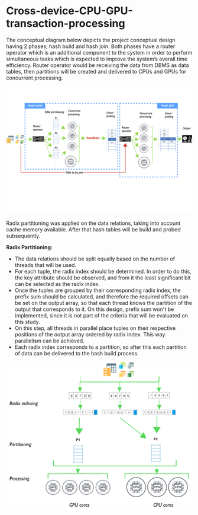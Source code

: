 # Cross-device-CPU-GPU-transaction-processing

The conceptual diagram below depicts the project conceptual design having 2 phases; hash build and hash join. Both phases have a router operator which is an additional component to  the  system  in  order to  perform  simultaneous tasks which  is  expected to  improve  the  system’s  overall time efficiency. Router operator would be receiving the data from DBMS as data tables, then partitions will be created and delivered to CPUs and GPUs for concurrent processing.

<p align = "center">
  <img src= "https://github.com/RonMen10/Cross-device-CPU-GPU-transaction-processing/blob/master/document/hashDiagram.png" / >
 

Radix partitioning was applied on the data relations, taking into account cache memory available. After that hash tables will be build and probed subsequently.

**Radix Partitioning:**

- The data relations should be split equally based on the number of threads that will be used.
- For each tuple, the radix index should be determined. In order to do this, the key attribute should be observed, and from it the least significant bit can be selected as the radix index.
- Once the tuples are grouped by their corresponding radix index, the prefix sum should be calculated, and therefore the required offsets can be set on the output array, so that each thread knows the partition of the output that corresponds to it. On this design, prefix sum won't be implemented, since it is not part of the criteria that will be evaluated on this study.
- On this step, all threads in parallel place tuples on their respective positions of the output array ordered by radix index. This way parallelism can be achieved.
- Each radix index corresponds to a partition, so after this each partition of data can be delivered to the hash build process.

<p align = "center">
  <img src= "https://github.com/RonMen10/Cross-device-CPU-GPU-transaction-processing/blob/master/document/partitioning.png" / >
 

 
